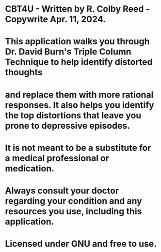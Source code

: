 # CBT4U - Written by R. Colby Reed - Copywrite Apr. 11, 2024.
# This application walks you through Dr. David Burn's Triple Column Technique to help identify distorted thoughts
# and replace them with more rational responses.  It also helps you identify the top distortions that leave you prone to depressive episodes.
# It is not meant to be a substitute for a medical professional or medication.  
# Always consult your doctor regarding your condition and any resources you use, including this application.
# Licensed under GNU and free to use.

